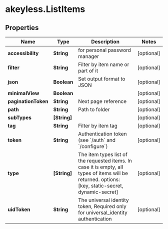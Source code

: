 # akeyless.ListItems

## Properties

Name | Type | Description | Notes
------------ | ------------- | ------------- | -------------
**accessibility** | **String** | for personal password manager | [optional] 
**filter** | **String** | Filter by item name or part of it | [optional] 
**json** | **Boolean** | Set output format to JSON | [optional] 
**minimalView** | **Boolean** |  | [optional] 
**paginationToken** | **String** | Next page reference | [optional] 
**path** | **String** | Path to folder | [optional] 
**subTypes** | **[String]** |  | [optional] 
**tag** | **String** | Filter by item tag | [optional] 
**token** | **String** | Authentication token (see &#x60;/auth&#x60; and &#x60;/configure&#x60;) | [optional] 
**type** | **[String]** | The item types list of the requested items. In case it is empty, all types of items will be returned. options: [key, static-secret, dynamic-secret] | [optional] 
**uidToken** | **String** | The universal identity token, Required only for universal_identity authentication | [optional] 


